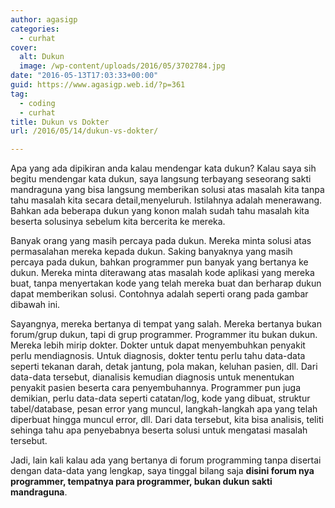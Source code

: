```yaml
---
author: agasigp
categories:
  - curhat
cover:
  alt: Dukun
  image: /wp-content/uploads/2016/05/3702784.jpg
date: "2016-05-13T17:03:33+00:00"
guid: https://www.agasigp.web.id/?p=361
tag:
  - coding
  - curhat
title: Dukun vs Dokter
url: /2016/05/14/dukun-vs-dokter/

---
```

Apa yang ada dipikiran anda kalau mendengar kata dukun? Kalau saya sih begitu mendengar kata dukun, saya langsung terbayang seseorang sakti mandraguna yang bisa langsung memberikan solusi atas masalah kita tanpa tahu masalah kita secara detail,menyeluruh. Istilahnya adalah menerawang. Bahkan ada beberapa dukun yang konon malah sudah tahu masalah kita beserta solusinya sebelum kita bercerita ke mereka.

Banyak orang yang masih percaya pada dukun. Mereka minta solusi atas permasalahan mereka kepada dukun. Saking banyaknya yang masih percaya pada dukun, bahkan programmer pun banyak yang bertanya ke dukun. Mereka minta diterawang atas masalah kode aplikasi yang mereka buat, tanpa menyertakan kode yang telah mereka buat dan berharap dukun dapat memberikan solusi. Contohnya adalah seperti orang pada gambar dibawah ini.

Sayangnya, mereka bertanya di tempat yang salah. Mereka bertanya bukan forum/grup dukun, tapi di grup programmer. Programmer itu bukan dukun. Mereka lebih mirip dokter. Dokter untuk dapat menyembuhkan penyakit perlu mendiagnosis. Untuk diagnosis, dokter tentu perlu tahu data-data seperti tekanan darah, detak jantung, pola makan, keluhan pasien, dll. Dari data-data tersebut, dianalisis kemudian diagnosis untuk menentukan penyakit pasien beserta cara penyembuhannya. Programmer pun juga demikian, perlu data-data seperti catatan/log, kode yang dibuat, struktur tabel/database, pesan error yang muncul, langkah-langkah apa yang telah diperbuat hingga muncul error, dll. Dari data tersebut, kita bisa analisis, teliti sehinga tahu apa penyebabnya beserta solusi untuk mengatasi masalah tersebut.

Jadi, lain kali kalau ada yang bertanya di forum programming tanpa disertai dengan data-data yang lengkap, saya tinggal bilang saja **disini forum nya programmer, tempatnya para programmer, bukan dukun sakti mandraguna**.
